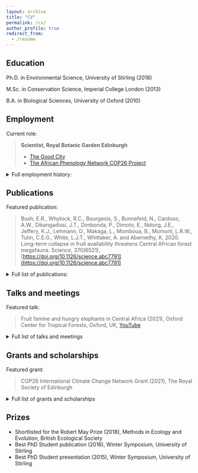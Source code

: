 ```yaml
---
layout: archive
title: "CV"
permalink: /cv/
author_profile: true
redirect_from:
  - /resume
---
```



## Education

Ph.D. in Environmental Science, University of Stirling (2018)

M.Sc. in Conservation Science, Imperial College London (2013)

B.A. in Biological Sciences, University of Oxford (2010)
  
## Employment

Current role:

  >**Scientist, Royal Botanic Garden Edinburgh**
  >- [The Good City](https://emma-bush.github.io/portfolio/1-TheGoodCity/)
  >- [The African Phenology Network COP26 Project](https://africanphenologynetwork.online/)

<details>
   <summary> Full employment history: </summary>


---


2020-present: Urban Biodiversity Scientist (0.6 FTE), Royal Botanic Garden Edinburgh


2019-2020: Postdoctoral Research Assistant (0.5 FTE), UK Centre for Ecology and Hydrology


2019-2020: Postdoctoral Research Assistant (0.4FTE), University of Stirling


2010-2012: Academic Researcher, University of Oxford


</details>

## Publications

Featured publication:

  >Bush, E.R., Whytock, R.C., Bourgeois, S., Bunnefeld, N., Cardoso, A.W., Dikangadissi, J.T., Dimbonda, P., Dimoto, E., Ndong, J.E., Jeffery, K.J., Lehmann, D., Makaga, L., Momboua, B., Momont, L.R.W., Tutin, C.E.G., White, L.J.T., Whittaker, A. and Abernethy, K, 2020. Long-term collapse in fruit availability threatens Central African forest megafauna. Science, 370(6521), [https://doi.org/10.1126/science.abc7791](https://doi.org/10.1126/science.abc7791)

<details>
  <summary> Full list of publications: </summary>

---

  <ul>{% for post in site.publications reversed %}
    {% include archive-single-cv.html %}
  {% endfor %}</ul>

Reviewer for: Journal of Plant Ecology, Biotropica, Biological Conservation, Ecology and Society and PeerJ
</details>

## Talks and meetings

Featured talk:

  >Fruit famine and hungry elephants in Central Africa (2021), Oxford Center for Tropical Forests, Oxford, UK, [YouTube](https://www.youtube.com/watch?v=r3bWu2YbP_M&feature=youtu.be)

<details>
  <summary>Full list of talks and meetings</summary>

---

  <ul>{% for post in site.talks reversed %}
    {% include archive-single-talk-cv.html %}
  {% endfor %}</ul>
  </details>
  
## Grants and scholarships
 Featured grant:

  >COP26 International Climate Change Network Grant (2021), The Royal Society of Edinburgh

<details>
  <summary>Full list of grants and scholarships</summary>


---


* COP26 International Climate Change Network grant (2021), The Royal Society of Edinburgh - £9920 to fund 6 month networking project for the African Phenology Network (PI).

* Research Grant (2019), National Parks Agency Gabon - £31,533 to fund 12-month (0.5 FTE) PDRA at the University of Stirling (Co-I).

* Connect+ grant (2018), University of Stirling - £6150 to fund workshop (Co-I).

* Collaborative Impact Studentship (2013) joint funded between University of Stirling and National Parks Agency Gabon (ANPN) - £67,200/4 years stipend + £16,000 training and fieldwork costs.

* Tropical Agriculture Association Masters Award (2013) - £1000 fieldwork costs (PI).

* Imperial College Conservation Science (ICCS) Project Bursary Award (2013) - £500 fieldwork costs (PI).

* Conservation Science MSc Bursary (2012) - £4000 living expenses.

* Imperial College London Rector’s Scholarship Fund Masters Award (2012) - £5000 living expenses and fees.

* Peoples Trust for Endangered Species Graduate Research Internship (2010) - £6000 fieldwork costs (PI).

* Hertford College Academic Scholarship, University of Oxford (2009)

    </details>
    
## Prizes
    
* Shortlisted for the Robert May Prize (2018), Methods in Ecology and Evolution, British Ecological Society
* Best PhD Student publication (2016), Winter Symposium, University of Stirling
* Best PhD Student presentation (2015), Winter Symposium, University of Stirling
